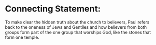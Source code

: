 # Connecting Statement:

To make clear the hidden truth about the church to believers, Paul refers back to the oneness of Jews and Gentiles and how believers from both groups form part of the one group that worships God, like the stones that form one temple.